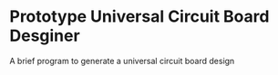 # Prototype Universal Circuit Board Desginer
A brief program to generate a universal circuit board design
